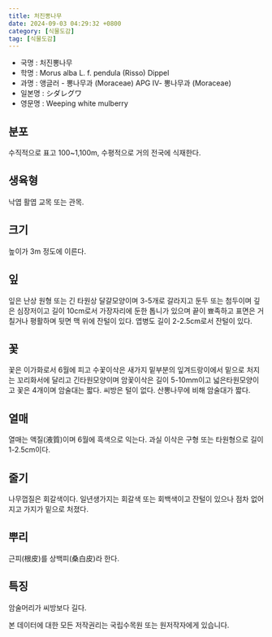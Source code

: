 ```yaml
---
title: 처진뽕나무
date: 2024-09-03 04:29:32 +0800
category: [식물도감]
tag: [식물도감]
---
```




- 국명 : 처진뽕나무
- 학명 : Morus alba L. f. pendula (Risso) Dippel
- 과명 : 앵글러 - 뽕나무과 (Moraceae) APG Ⅳ- 뽕나무과 (Moraceae)
- 일본명 : シダレグワ
- 영문명 : Weeping white mulberry


## 분포
수직적으로 표고 100~1,100m, 수평적으로 거의 전국에 식재한다.  
## 생육형
낙엽 활엽 교목 또는 관목.
## 크기
높이가 3m 정도에 이른다.
## 잎
잎은 난상 원형 또는 긴 타원상 달걀모양이며 3-5개로 갈라지고 둔두 또는 첨두이며 깊은 심장저이고 길이 10cm로서 가장자리에 둔한 톱니가 있으며 끝이 뾰족하고 표면은 거칠거나 평활하며 뒷면 맥 위에 잔털이 있다. 엽병도 길이 2-2.5cm로서 잔털이 있다.
## 꽃
꽃은 이가화로서 6월에 피고 수꽃이삭은 새가지 밑부분의 잎겨드랑이에서 밑으로 처지는 꼬리화서에 달리고 긴타원모양이며 암꽃이삭은 길이 5-10mm이고 넓은타원모양이고 꽃은 4개이며 암술대는 짧다. 씨방은 털이 없다. 산뽕나무에 비해 암술대가 짧다.
## 열매
열매는 액질(液質)이며 6월에 흑색으로 익는다. 과실 이삭은 구형 또는 타원형으로 길이 1-2.5cm이다.
## 줄기
나무껍질은 회갈색이다. 일년생가지는 회갈색 또는 회백색이고 잔털이 있으나 점차 없어지고 가지가 밑으로 처졌다.  
## 뿌리
근피(根皮)를 상백피(桑白皮)라 한다.  
## 특징
암술머리가 씨방보다 길다.






본 데이터에 대한 모든 저작권리는 국립수목원 또는 원저작자에게 있습니다.
